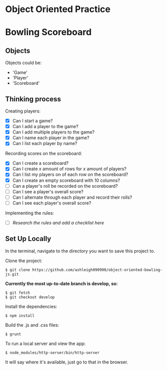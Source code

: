 Object Oriented Practice
========================


Bowling Scoreboard
==================


Objects
-------


Objects could be:

- 'Game'
- 'Player'
- 'Scoreboard'


Thinking process
-----------------

Creating players:
- [x] Can I start a game?
- [x] Can I add a player to the game?
- [x] Can I add multiple players to the game?
- [x] Can I name each player in the game?
- [x] Can I list each player by name?

Recording scores on the scoreboard:
- [x] Can I create a scoreboard?
- [x] Can I create *x* amount of rows for *x* amount of players?
- [x] Can I list my players on of each row on the scoreboard?
- [x] Can I create an empty scoreboard with 10 columns?
- [ ] Can a player's roll be recorded on the scoreboard?
- [ ] Can I see a player's overall score?
- [ ] Can I alternate through each player and record their rolls?
- [ ] Can I see each player's overall score?

Implementing the rules:
- [ ] *Research the rules and add a checklist here*


Set Up Locally
--------------


In the terminal, navigate to the directory you want to save this project to.

Clone the project:

```
$ git clone https://github.com/ashleigh090990/object-oriented-bowling-js.git
```

**Currently the most up-to-date branch is develop, so:**

```
$ git fetch
$ git checkout develop
```

Install the dependencies:

```
$ npm install
```

Build the .js and .css files:

```
$ grunt
```

To run a local server and view the app:

```
$ node_modules/http-server/bin/http-server
```

It will say where it's available, just go to that in the browser.